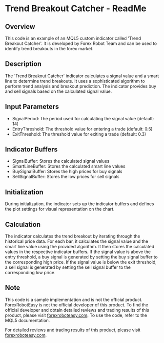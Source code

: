 # Trend Breakout Catcher - ReadMe

## Overview
This code is an example of an MQL5 custom indicator called 'Trend Breakout Catcher'. It is developed by Forex Robot Team and can be used to identify trend breakouts in the forex market. 

## Description
The 'Trend Breakout Catcher' indicator calculates a signal value and a smart line to determine trend breakouts. It uses a sophisticated algorithm to perform trend analysis and breakout prediction. The indicator provides buy and sell signals based on the calculated signal value.

## Input Parameters
- SignalPeriod: The period used for calculating the signal value (default: 14)
- EntryThreshold: The threshold value for entering a trade (default: 0.5)
- ExitThreshold: The threshold value for exiting a trade (default: 0.3)

## Indicator Buffers
- SignalBuffer: Stores the calculated signal values
- SmartLineBuffer: Stores the calculated smart line values
- BuySignalBuffer: Stores the high prices for buy signals
- SellSignalBuffer: Stores the low prices for sell signals

## Initialization
During initialization, the indicator sets up the indicator buffers and defines the plot settings for visual representation on the chart.

## Calculation
The indicator calculates the trend breakout by iterating through the historical price data. For each bar, it calculates the signal value and the smart line value using the provided algorithm. It then stores the calculated values in the respective indicator buffers. If the signal value is above the entry threshold, a buy signal is generated by setting the buy signal buffer to the corresponding high price. If the signal value is below the exit threshold, a sell signal is generated by setting the sell signal buffer to the corresponding low price.

## Note
This code is a sample implementation and is not the official product. ForexRobotEasy is not the official developer of this product. To find the official developer and obtain detailed reviews and trading results of this product, please visit [forexroboteasy.com](https://forexroboteasy.com/forex-robot-review/trend-breakout-catcher-review-optimized-forex-trading-software/). To use the code, refer to the MQL5 documentation.

For detailed reviews and trading results of this product, please visit [forexroboteasy.com](https://forexroboteasy.com/forex-robot-review/trend-breakout-catcher-review-optimized-forex-trading-software/).

